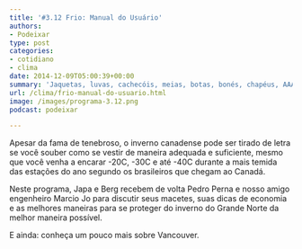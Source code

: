 ```yaml
---
title: '#3.12 Frio: Manual do Usuário'
authors:
- Podeixar
type: post
categories:
- cotidiano
- clima
date: 2014-12-09T05:00:39+00:00
summary: 'Jaquetas, luvas, cachecóis, meias, botas, bonés, chapéus, AAAAAAAAAAAAAAAAAAAAAAAH! O que é preciso pra passar o intenso inverno canadense bem protegido do frio, de maneira confortável e razoavelmente barata? '
url: /clima/frio-manual-do-usuario.html
image: /images/programa-3.12.png
podcast: podeixar

---
```

Apesar da fama de tenebroso, o inverno canadense pode ser tirado de letra se você souber como se vestir de maneira adequada e suficiente, mesmo que você venha a encarar -20C, -30C e até -40C durante a mais temida das estações do ano segundo os brasileiros que chegam ao Canadá.

Neste programa, Japa e Berg recebem de volta Pedro Perna e nosso amigo engenheiro Marcio Jo para discutir seus macetes, suas dicas de economia e as melhores maneiras para se proteger do inverno do Grande Norte da melhor maneira possível.

E ainda: conheça um pouco mais sobre Vancouver.